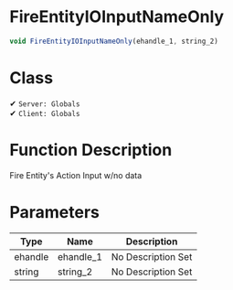 # FireEntityIOInputNameOnly
```js
void FireEntityIOInputNameOnly(ehandle_1, string_2)
```
# Class
✔ `Server: Globals`  
✔ `Client: Globals`  

# Function Description
Fire Entity's Action Input w/no data
# Parameters
Type|Name|Description
--|--|--
ehandle|ehandle_1|No Description Set
string|string_2|No Description Set
